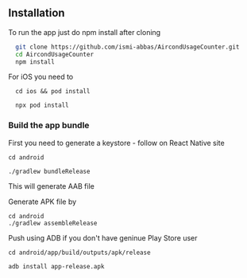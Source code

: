 
## Installation

To run the app just do npm install after cloning

```bash
  git clone https://github.com/ismi-abbas/AircondUsageCounter.git
  cd AircondUsageCounter
  npm install
```

For iOS you need to
```
  cd ios && pod install
```
```
  npx pod install
```

### Build the app bundle

First you need to generate a keystore - follow on React Native site

```
cd android

./gradlew bundleRelease
```

This will generate AAB file

Generate APK file by

```
cd android
./gradlew assembleRelease
```

Push using ADB if you don't have geninue Play Store user
```
cd android/app/build/outputs/apk/release

adb install app-release.apk
```
